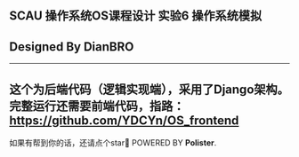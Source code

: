 ## SCAU 操作系统OS课程设计 实验6 操作系统模拟
Designed By **DianBRO**
---

---
这个为后端代码（逻辑实现端），采用了Django架构。
完整运行还需要前端代码，指路：https://github.com/YDCYn/OS_frontend
--- 

如果有帮到你的话，还请点个star🌹
POWERED BY **Polister**.
